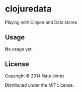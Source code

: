 # clojuredata

Playing with Clojure and Data stores

## Usage

No usage yet.

## License

Copyright © 2014 Nate Jones

Distributed under the MIT License.
